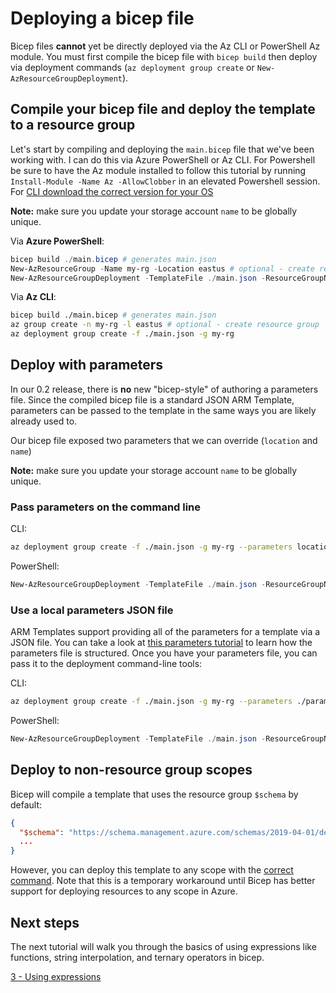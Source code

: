 # Deploying a bicep file

Bicep files **cannot** yet be directly deployed via the Az CLI or PowerShell Az module. You must first compile the bicep file with `bicep build` then deploy via deployment commands (`az deployment group create` or `New-AzResourceGroupDeployment`).

## Compile your bicep file and deploy the template to a resource group

Let's start by compiling and deploying the `main.bicep` file that we've been working with. I can do this via Azure PowerShell or Az CLI. For Powershell be sure to have the Az module installed to follow this tutorial by running `Install-Module -Name Az -AllowClobber` in an elevated Powershell session. For [CLI download the correct version for your OS](https://docs.microsoft.com/en-us/cli/azure/install-azure-cli)

**Note:** make sure you update your storage account `name` to be globally unique.

Via **Azure PowerShell**:

```powershell
bicep build ./main.bicep # generates main.json
New-AzResourceGroup -Name my-rg -Location eastus # optional - create resource group 'my-rg'
New-AzResourceGroupDeployment -TemplateFile ./main.json -ResourceGroupName my-rg
```

Via **Az CLI**:

```bash
bicep build ./main.bicep # generates main.json
az group create -n my-rg -l eastus # optional - create resource group 'my-rg'
az deployment group create -f ./main.json -g my-rg
```

## Deploy with parameters

In our 0.2 release, there is **no** new "bicep-style" of authoring a parameters file. Since the compiled bicep file is a standard JSON ARM Template, parameters can be passed to the template in the same ways you are likely already used to.

Our bicep file exposed two parameters that we can override (`location` and `name`)

**Note:** make sure you update your storage account `name` to be globally unique.

### Pass parameters on the command line

CLI:

```bash
az deployment group create -f ./main.json -g my-rg --parameters location=westus name=logstorage001
```

PowerShell:

```powershell
New-AzResourceGroupDeployment -TemplateFile ./main.json -ResourceGroupName my-rg -location westus -name logstorage001
```

### Use a local parameters JSON file

ARM Templates support providing all of the parameters for a template via a JSON file. You can take a look at [this parameters tutorial](https://docs.microsoft.com/azure/azure-resource-manager/templates/template-tutorial-use-parameter-file?tabs=azure-powershell) to learn how the parameters file is structured. Once you have your parameters file, you can pass it to the deployment command-line tools:

CLI:

```bash
az deployment group create -f ./main.json -g my-rg --parameters ./parameters.main.json
```

PowerShell:

```powershell
New-AzResourceGroupDeployment -TemplateFile ./main.json -ResourceGroupName my-rg -TemplateParameterFile ./parameters.main.json
```

## Deploy to non-resource group scopes

Bicep will compile a template that uses the resource group `$schema` by default:

```json
{
  "$schema": "https://schema.management.azure.com/schemas/2019-04-01/deploymentTemplate.json#"
  ...
}
```

However, you can deploy this template to any scope with the [correct command](https://docs.microsoft.com/azure/azure-resource-manager/templates/deploy-to-subscription). Note that this is a temporary workaround until Bicep has better support for deploying resources to any scope in Azure.

## Next steps

The next tutorial will walk you through the basics of using expressions like functions, string interpolation, and ternary operators in bicep.

[3 - Using expressions](./03-using-expressions.md)
